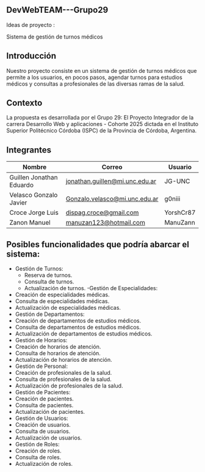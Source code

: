 ## DevWebTEAM---Grupo29

Ideas de proyecto : 

Sistema de gestión de turnos médicos

## Introducción

Nuestro proyecto consiste en un sistema de gestión de turnos médicos que permite a los usuarios, en pocos pasos, agendar turnos para estudios médicos y consultas a profesionales de las diversas ramas de la salud.


## Contexto
La propuesta es desarrollada por el Grupo 29: El Proyecto Integrador de la carrera Desarrollo Web y aplicaciones - Cohorte 2025 dictada en el Instituto Superior Politécnico Córdoba (ISPC) de la Provincia de Córdoba, Argentina.


## Integrantes

| Nombre                  | Correo                              | Usuario   |
|-------------------------|--------------------------------------|-----------|
| Guillen Jonathan Eduardo | jonathan.guillen@mi.unc.edu.ar      | JG-UNC    |
| Velasco Gonzalo Javier  | Gonzalo.velasco@mi.unc.edu.ar       | g0niii    |
| Croce Jorge Luis        | dispag.croce@gmail.com              | YorshCr87 |
| Zanon Manuel            | manuzan123@hotmail.com              | ManuZann  |


## Posibles funcionalidades que podría abarcar el sistema:

- Gestión de Turnos:
  - Reserva de turnos.
  - Consulta de turnos.
  - Actualización de turnos.
-Gestión de Especialidades:
 - Creación de especialidades médicas.
 - Consulta de especialidades médicas.
 - Actualización de especialidades médicas.
- Gestión de Departamentos:
 - Creación de departamentos de estudios médicos.
 - Consulta de departamentos de estudios médicos.
 - Actualización de departamentos de estudios médicos.
- Gestión de Horarios:
 - Creación de horarios de atención.
 - Consulta de horarios de atención.
 - Actualización de horarios de atención.
- Gestión de Personal:
 - Creación de profesionales de la salud.
 - Consulta de profesionales de la salud.
 - Actualización de profesionales de la salud.
- Gestión de Pacientes:
 - Creación de pacientes.
 - Consulta de pacientes.
 - Actualización de pacientes.
- Gestión de Usuarios:
 - Creación de usuarios.
 - Consulta de usuarios.
 - Actualización de usuarios.
- Gestión de Roles:
 - Creación de roles.
 - Consulta de roles.
 - Actualización de roles.

## 
